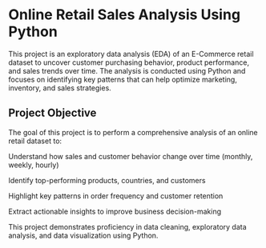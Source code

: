 # Online Retail Sales Analysis Using Python
This project is an exploratory data analysis (EDA) of an E-Commerce retail dataset to uncover customer purchasing behavior, product performance, and sales trends over time. The analysis is conducted using Python and focuses on identifying key patterns that can help optimize marketing, inventory, and sales strategies.

## Project Objective
The goal of this project is to perform a comprehensive analysis of an online retail dataset to:

Understand how sales and customer behavior change over time (monthly, weekly, hourly)

Identify top-performing products, countries, and customers

Highlight key patterns in order frequency and customer retention

Extract actionable insights to improve business decision-making

This project demonstrates proficiency in data cleaning, exploratory data analysis, and data visualization using Python.
